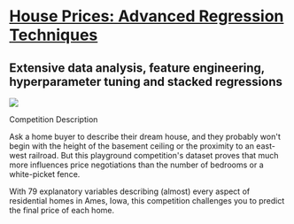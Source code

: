 # [House Prices: Advanced Regression Techniques](https://www.kaggle.com/c/house-prices-advanced-regression-techniques)

## Extensive data analysis, feature engineering, hyperparameter tuning and stacked regressions

![](https://storage.googleapis.com/kaggle-competitions/kaggle/5407/media/housesbanner.png)

Competition Description




Ask a home buyer to describe their dream house, and they probably won't begin with the height of the basement ceiling or the proximity to an east-west railroad. But this playground competition's dataset proves that much more influences price negotiations than the number of bedrooms or a white-picket fence.

With 79 explanatory variables describing (almost) every aspect of residential homes in Ames, Iowa, this competition challenges you to predict the final price of each home.

